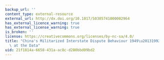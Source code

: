 ```yaml
---
backup_url: ''
content_type: external-resource
external_url: http://dx.doi.org/10.1017/S0305741000002964
has_external_licence_warning: true
has_external_license_warning: true
is_broken: ''
license: https://creativecommons.org/licenses/by-nc-sa/4.0/
title: "China's Militarized Interstate Dispute Behaviour 1949\u20131992: A First Cut\
  \ at the Data"
uid: 21f1814a-6658-431a-ac8c-d280bbd09bd2
---
```

